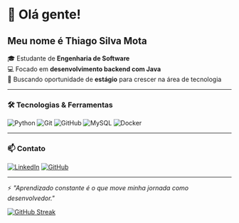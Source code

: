 # 👋 Olá gente! 

## Meu nome é Thiago  Silva Mota

🎓 Estudante de **Engenharia de Software**  
💻 Focado em **desenvolvimento backend com Java**  
🚀 Buscando oportunidade de **estágio** para crescer na área de tecnologia  

---

### 🛠 Tecnologias & Ferramentas

![Python](https://img.shields.io/badge/Python-3776AB?style=for-the-badge&logo=python&logoColor=white)
![Git](https://img.shields.io/badge/Git-F05032?style=for-the-badge&logo=git&logoColor=white)
![GitHub](https://img.shields.io/badge/GitHub-181717?style=for-the-badge&logo=github&logoColor=white)
![MySQL](https://img.shields.io/badge/MySQL-4479A1?style=for-the-badge&logo=mysql&logoColor=white)
![Docker](https://img.shields.io/badge/Docker-2496ED?style=for-the-badge&logo=docker&logoColor=white)

---

### 📫 Contato

[![LinkedIn](https://img.shields.io/badge/linkedin-%230077B5.svg?style=for-the-badge&logo=linkedin&logoColor=white)](https://www.linkedin.com/in/thiago-mota-b4819b2a9)
[![GitHub](https://img.shields.io/badge/github-%23121011.svg?style=for-the-badge&logo=github&logoColor=white)]([https://www.linkedin.com/in/thiago-mota-b4819b2a9](https://github.com/TyMota))

---

⚡ *"Aprendizado constante é o que move minha jornada como desenvolvedor."*

[![GitHub Streak](https://github-readme-streak-stats.herokuapp.com/?user=TyMota&theme=blue-green)](https://github.com/TyMota)


